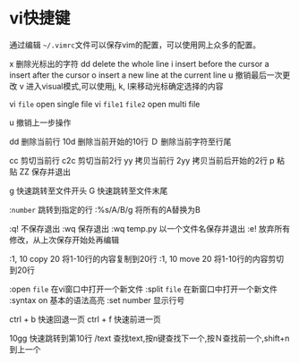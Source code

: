 # vi快捷键

通过编辑 `~/.vimrc`文件可以保存vim的配置，可以使用网上众多的配置。

x   删除光标出的字符
dd  delete the whole line
i   insert before the cursor
a   insert after the cursor
o   insert a new line at the current line
u   撤销最后一次更改
v   进入visual模式,可以使用j, k, l来移动光标确定选择的内容

vi `file`   open single file
vi `file1` `file2`  open multi file

u   撤销上一步操作

dd  删除当前行
10d 删除当前开始的10行
Ｄ  删除当前字符至行尾

cc  剪切当前行
c2c 剪切当前2行
yy  拷贝当前行
2yy 拷贝当前后开始的2行
p   粘贴
ZZ  保存并退出

g   快速跳转至文件开头
G   快速跳转至文件末尾

:`number`   跳转到指定的行
:%s/A/B/g  将所有的A替换为B

:q!  不保存退出
:wq     保存退出
:wq temp.py 以一个文件名保存并退出
:e!     放弃所有修改，从上次保存开始处再编辑

:1, 10 copy 20  将1-10行的内容复制到20行
:1, 10 move 20  将1-10行的内容剪切到20行

:open `file`    在vi窗口中打开一个新文件
:split `file`   在新窗口中打开一个新文件
:syntax on  基本的语法高亮
:set number 显示行号

ctrl + b    快速回退一页
ctrl + f    快速前进一页

10gg    快速跳转到第10行
/text   查找text,按n键查找下一个,按Ｎ查找前一个,shift+n到上一个
